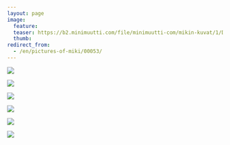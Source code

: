 ```yaml
---
layout: page
image:
  feature:
  teaser: https://b2.minimuutti.com/file/minimuutti-com/mikin-kuvat/1/DSC31982_-245px.jpg
  thumb:
redirect_from:
  - /en/pictures-of-miki/00053/
---
```


![](https://b2.minimuutti.com/file/minimuutti-com/mikin-kuvat/1/DSC31981-800px.jpg)

![](https://b2.minimuutti.com/file/minimuutti-com/mikin-kuvat/1/DSC32001-800px.jpg)

![](https://b2.minimuutti.com/file/minimuutti-com/mikin-kuvat/1/DSC32002-800px.jpg)

![](https://b2.minimuutti.com/file/minimuutti-com/mikin-kuvat/1/DSC32005-800px.jpg)

![](https://b2.minimuutti.com/file/minimuutti-com/mikin-kuvat/1/DSC31962-800px.jpg)

![](https://b2.minimuutti.com/file/minimuutti-com/mikin-kuvat/1/DSC31982-800px.jpg)
